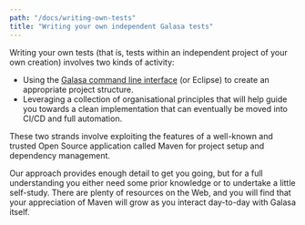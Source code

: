 ```yaml
---
path: "/docs/writing-own-tests"
title: "Writing your own independent Galasa tests"
---
```


Writing your own tests (that is, tests within an independent project of your own creation) involves two kinds of activity:

- Using the [Galasa command line interface](/docs/cli-command-reference/cli-command-reference) (or Eclipse) to create an appropriate project structure.
- Leveraging a collection of organisational principles that will help guide you towards a clean implementation that can eventually be moved into CI/CD and full automation.

These two strands involve exploiting the features of a well-known and trusted Open Source application called Maven for project setup and dependency management.

Our approach provides enough detail to get you going, but for a full understanding you either need some prior knowledge or to undertake a little self-study. There are plenty of resources on the Web, and you will find that your appreciation of Maven will grow as you interact day-to-day with Galasa itself.
